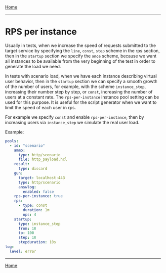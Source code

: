 [Home](../../index.md)

---

# RPS per instance

Usually in tests, when we increase the speed of requests submitted to the target service by specifying the `line`, `const`, `step` scheme in the rps section,
then in the `startup` section we specify the `once` scheme, because we want all instances to be available from the very beginning of the test in order to generate the load we need.

In tests with scenario load, when we have each instance describing virtual user behavior, then in the `startup` section we can specify a smooth growth of the number of users, for example, with the scheme `instance_step`, increasing their number step by step, or `const`, increasing the number of users at a constant rate.
The `rps-per-instance` instance pool setting can be used for this purpose. It is useful for the script generator when we want to limit the speed of each user in rps.

For example we specify `const` and enable `rps-per-instance`, then by increasing users via `instance_step` we simulate the real user load.


Example:

```yaml
pools:
  - id: "scenario"
    ammo:
      type: http/scenario
      file: http_payload.hcl
    result:
      type: discard
    gun:
      target: localhost:443
      type: http/scenario
      answlog:
        enabled: false
    rps-per-instance: true
    rps:
      - type: const
        duration: 1m
        ops: 4
    startup:
      type: instance_step
      from: 10
      to: 100
      step: 10
      stepduration: 10s
log:
  level: error
```

---

[Home](../../index.md)
